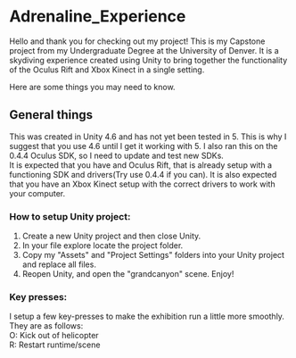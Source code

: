 # Adrenaline_Experience
Hello and thank you for checking out my project! This is my Capstone project from my Undergraduate Degree at the University of Denver. It is a skydiving experience created using Unity to bring together the functionality of the Oculus Rift and Xbox Kinect in a single setting.

Here are some things you may need to know.

## General things
This was created in Unity 4.6 and has not yet been tested in 5. This is why I suggest that you use 4.6 until I get it working with 5. I also ran this on the 0.4.4 Oculus SDK, so I need to update and test new SDKs.  
It is expected that you have and Oculus Rift, that is already setup with a functioning SDK and drivers(Try use 0.4.4 if you can). It is also expected that you have an Xbox Kinect setup with the correct drivers to work with your computer.

### How to setup Unity project:
1. Create a new Unity project and then close Unity.
2. In your file explore locate the project folder.
3. Copy my "Assets" and "Project Settings" folders into your Unity project and replace all files.
4. Reopen Unity, and open the "grandcanyon" scene. Enjoy!

### Key presses:
I setup a few key-presses to make the exhibition run a little more smoothly. They are as follows:  
O: Kick out of helicopter  
R: Restart runtime/scene
